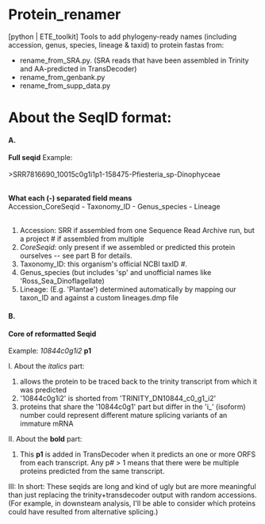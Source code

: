 # Protein_renamer
[python | ETE_toolkit]
Tools to add phylogeny-ready names (including accession, genus, species, lineage &amp; taxid) to protein fastas from:
* rename_from_SRA.py. (SRA reads that have been assembled in Trinity and AA-predicted in TransDecoder)
* rename_from_genbank.py
* rename_from_supp_data.py

# About the SeqID format:
#### A.
**Full seqid** Example:<br><br>
\>SRR7816690_10015c0g1i1p1-158475-Pfiesteria_sp-Dinophyceae<br><br>

**What each (-) separated field means** <br>
Accession_CoreSeqid - Taxonomy_ID - Genus_species - Lineage<br><br>
1. Accession: SRR if assembled from one Sequence Read Archive run, but a project # if assembled from multiple
2. *CoreSeqid*: only present if we assembled or predicted this protein ourselves -- see part B for details.
3. Taxonomy_ID: this organism's official NCBI taxID #.
4. Genus_species (but includes 'sp' and unofficial names like 'Ross_Sea_Dinoflagellate)
5. Lineage: (E.g. 'Plantae') determined automatically by mapping our taxon_ID and against a custom lineages.dmp file

#### B.
**Core of reformatted Seqid**<br><br>
Example:   *10844c0g1i2* **p1**

I. About the *italics* part:
1. allows the protein to be traced back to the trinity transcript from which it was predicted
2. '10844c0g1i2' is shorted from 'TRINITY_DN10844_c0_g1_i2'
3. proteins that share the '10844c0g1' part but differ in the 'i_' (isoform) number could represent different mature splicing variants of an immature mRNA

II. About the **bold** part:
1. This **p1** is added in TransDecoder when it predicts an one or more ORFS from each transcript. Any p# > 1 means that there were be multiple proteins predicted from the same transcript. 

III: In short: These seqids are long and kind of ugly but are more meaningful than just replacing the trinity+transdecoder output with random accessions. (For example, in downsteam analysis, I'll be able to consider which proteins could have resulted from alternative splicing.)
